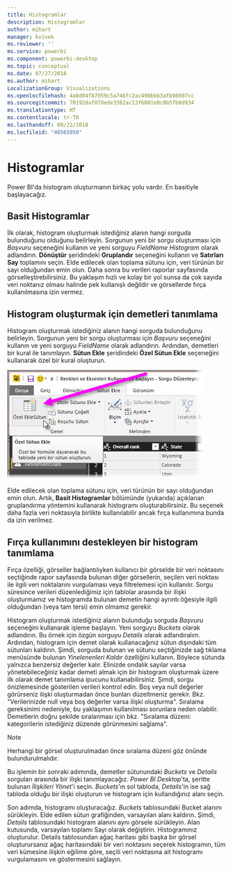 ```yaml
---
title: Histogramlar
description: Histogramlar
author: mihart
manager: kvivek
ms.reviewer: ''
ms.service: powerbi
ms.component: powerbi-desktop
ms.topic: conceptual
ms.date: 07/27/2018
ms.author: mihart
LocalizationGroup: Visualizations
ms.openlocfilehash: 4a8d04f87959c5a746fc2ac490bb63afb98607cc
ms.sourcegitcommit: 70192daf070ede3382ac13f6001e0c8b5fb8d934
ms.translationtype: HT
ms.contentlocale: tr-TR
ms.lasthandoff: 09/22/2018
ms.locfileid: "46565050"
---
```

# <a name="histograms"></a>Histogramlar
Power BI'da histogram oluşturmanın birkaç yolu vardır. En basitiyle başlayacağız.

## <a name="simple-histograms"></a>Basit Histogramlar
İlk olarak, histogram oluşturmak istediğiniz alanın hangi sorguda bulunduğunu olduğunu belirleyin.  Sorgunun yeni bir sorgu oluşturması için *Başvuru* seçeneğini kullanın ve yeni sorguyu *FieldName Histogram* olarak adlandırın. **Dönüştür** şeridindeki **Gruplandır** seçeneğini kullanın ve **Satırları Say** toplamını seçin. Elde edilecek olan toplama sütunu için, veri türünün bir sayı olduğundan emin olun. Daha sonra bu verileri raporlar sayfasında görselleştirebilirsiniz. Bu yaklaşım hızlı ve kolay bir yol sunsa da çok sayıda veri noktanız olması halinde pek kullanışlı değildir ve görsellerde fırça kullanılmasına izin vermez.

## <a name="defining-buckets-to-build-a-histogram"></a>Histogram oluşturmak için demetleri tanımlama
Histogram oluşturmak istediğiniz alanın hangi sorguda bulunduğunu belirleyin. Sorgunun yeni bir sorgu oluşturması için *Başvuru* seçeneğini kullanın ve yeni sorguyu *FieldName* olarak adlandırın.  Ardından, demetleri bir kural ile tanımlayın. **Sütun Ekle** şeridindeki **Özel Sütun Ekle** seçeneğini kullanarak özel bir kural oluşturun.

![](media/service-histograms/powerbi-service-histograms_1.png)

Elde edilecek olan toplama sütunu için, veri türünün bir sayı olduğundan emin olun. Artık, **Basit Histogramlar** bölümünde (yukarıda) açıklanan gruplandırma yöntemini kullanarak histogramı oluşturabilirsiniz. Bu seçenek daha fazla veri noktasıyla birlikte kullanılabilir ancak fırça kullanımına bunda da izin verilmez.

## <a name="defining-a-histogram-that-supports-brushing"></a>Fırça kullanımını destekleyen bir histogram tanımlama
Fırça özelliği, görseller bağlantılıyken kullanıcı bir görselde bir veri noktasını seçtiğinde rapor sayfasında bulunan diğer görsellerin, seçilen veri noktası ile ilgili veri noktalarını vurgulaması veya filtrelemesi için kullanılır.  Sorgu süresince verileri düzenlediğimiz için tablolar arasında bir ilişki oluşturmamız ve histogramda bulunan demetin hangi ayrıntı öğesiyle ilgili olduğundan (veya tam tersi) emin olmamız gerekir.

Histogram oluşturmak istediğiniz alanın bulunduğu sorguda *Başvuru* seçeneğini kullanarak işleme başlayın.  Yeni sorguyu *Buckets* olarak adlandırın.  Bu örnek için özgün sorguyu *Details* olarak adlandıralım.  Ardından, histogram için demet olarak kullanacağınız sütun dışındaki tüm sütunları kaldırın.  Şimdi, sorguda bulunan ve sütunu seçtiğinizde sağ tıklama menüsünde bulunan *Yinelenenleri Kaldır* özelliğini kullanın. Böylece sütunda yalnızca benzersiz değerler kalır. Elinizde ondalık sayılar varsa yönetebileceğiniz kadar demeti almak için bir histogram oluşturmak üzere ilk olarak demet tanımlama ipucunu kullanabilirsiniz.  Şimdi, sorgu önizlemesinde gösterilen verileri kontrol edin. Boş veya null değerler görürseniz ilişki oluşturmadan önce bunları düzeltmeniz gerekir. Bkz. "Verilerinizde null veya boş değerler varsa ilişki oluşturma". Sıralama gereksinimi nedeniyle, bu yaklaşımın kullanılması sorunlara neden olabilir. Demetlerin doğru şekilde sıralanması için bkz. "Sıralama düzeni: kategorilerin istediğiniz düzende görünmesini sağlama". 

> [!NOTE]
> Herhangi bir görsel oluşturulmadan önce sıralama düzeni göz önünde bulundurulmalıdır.   
> 
> 

Bu işlemin bir sonraki adımında, demetler sütunundaki *Buckets* ve *Details* sorguları arasında bir ilişki tanımlayacağız.  *Power BI Desktop*'ta, şeritte bulunan *İlişkileri Yönet*'i seçin.  *Buckets*'ın sol tabloda, *Details*'in ise sağ tabloda olduğu bir ilişki oluşturun ve histogram için kullandığınız alanı seçin. 

Son adımda, histogramı oluşturacağız. *Buckets* tablosundaki Bucket alanını sürükleyin. Elde edilen sütun grafiğinden, varsayılan alanı kaldırın.  Şimdi, *Details* tablosundaki histogram alanını aynı görsele sürükleyin. Alan kutusunda, varsayılan toplamı Sayı olarak değiştirin. Histogramınız oluşturulur. Details tablosundan ağaç haritası gibi başka bir görsel oluşturursanız ağaç haritasındaki bir veri noktasını seçerek histogramın, tüm veri kümesine ilişkin eğilime göre, seçili veri noktasına ait histogramı vurgulamasını ve göstermesini sağlayın.

